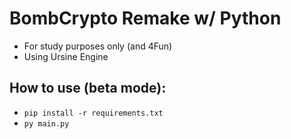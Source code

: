 # BombCrypto Remake w/ Python
- For study purposes only (and 4Fun)
- Using Ursine Engine

## How to use (beta mode):
- ``pip install -r requirements.txt``
- ``py main.py``
